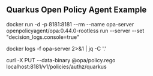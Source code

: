 Quarkus Open Policy Agent Example
---

docker run -d -p 8181:8181 --rm --name opa-server openpolicyagent/opa:0.44.0-rootless run --server --set "decision_logs.console=true"

docker logs -f opa-server 2>&1 | jq  -C '.'

curl -X PUT --data-binary @opa/policy.rego  localhost:8181/v1/policies/authz/quarkus 
